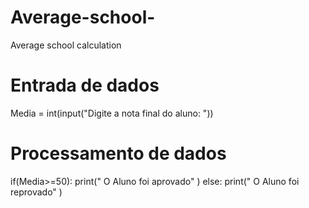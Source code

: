 # Average-school-
Average school calculation

# Entrada de dados

Media = int(input("Digite a nota final do aluno: "))
# Processamento de dados

if(Media>=50):
  print(" O Aluno foi aprovado" )
else:
  print(" O Aluno foi reprovado" )
